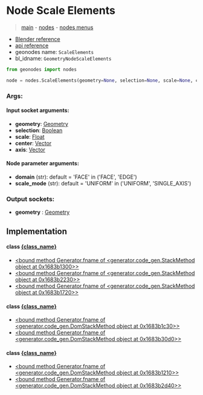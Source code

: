 # Node Scale Elements

> [main](../structure.md) - [nodes](nodes.md) - [nodes menus](nodes_menus.md)

- [Blender reference](https://docs.blender.org/manual/en/latest/modeling/geometry_nodes/mesh/scale_elements.html)
- [api reference](https://docs.blender.org/api/current/bpy.types.GeometryNodeScaleElements.html)
- geonodes name: `ScaleElements`
- bl_idname: `GeometryNodeScaleElements`

```python
from geonodes import nodes

node = nodes.ScaleElements(geometry=None, selection=None, scale=None, center=None, axis=None, domain='FACE', scale_mode='UNIFORM')
```

### Args:

#### Input socket arguments:

- **geometry**: [Geometry](Geometry.md)
- **selection**: [Boolean](Boolean.md)
- **scale**: [Float](Float.md)
- **center**: [Vector](Vector.md)
- **axis**: [Vector](Vector.md)

#### Node parameter arguments:

- **domain** (str): default = 'FACE' in ('FACE', 'EDGE')
- **scale_mode** (str): default = 'UNIFORM' in ('UNIFORM', 'SINGLE_AXIS')

### Output sockets:

- **geometry** : [Geometry](Geometry.md)

## Implementation

#### class [{class_name}]({class_name}.md)

 - [<bound method Generator.fname of <generator.code_gen.StackMethod object at 0x1683b1300>>](Mesh.md#scale_elements)
 - [<bound method Generator.fname of <generator.code_gen.StackMethod object at 0x1683b2230>>](Mesh.md#scale_uniform)
 - [<bound method Generator.fname of <generator.code_gen.StackMethod object at 0x1683b1720>>](Mesh.md#scale_single_axis)
#### class [{class_name}]({class_name}.md)

 - [<bound method Generator.fname of <generator.code_gen.DomStackMethod object at 0x1683b1c30>>](Face.md#scale_uniform)
 - [<bound method Generator.fname of <generator.code_gen.DomStackMethod object at 0x1683b30d0>>](Face.md#scale_single_axis)
#### class [{class_name}]({class_name}.md)

 - [<bound method Generator.fname of <generator.code_gen.DomStackMethod object at 0x1683b1210>>](Edge.md#scale_uniform)
 - [<bound method Generator.fname of <generator.code_gen.DomStackMethod object at 0x1683b2d40>>](Edge.md#scale_single_axis)
